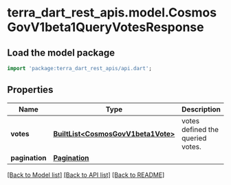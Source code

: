 # terra_dart_rest_apis.model.CosmosGovV1beta1QueryVotesResponse

## Load the model package
```dart
import 'package:terra_dart_rest_apis/api.dart';
```

## Properties
Name | Type | Description | Notes
------------ | ------------- | ------------- | -------------
**votes** | [**BuiltList&lt;CosmosGovV1beta1Vote&gt;**](CosmosGovV1beta1Vote.md) | votes defined the queried votes. | [optional] 
**pagination** | [**Pagination**](Pagination.md) |  | [optional] 

[[Back to Model list]](../README.md#documentation-for-models) [[Back to API list]](../README.md#documentation-for-api-endpoints) [[Back to README]](../README.md)


